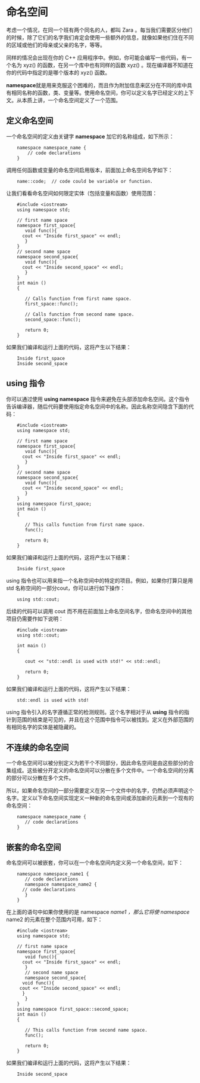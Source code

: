 # 命名空间

考虑一个情况，在同一个班有两个同名的人，都叫 Zara 。每当我们需要区分他们的时候，除了它们的名字我们肯定会使用一些额外的信息，就像如果他们住在不同的区域或他们的母亲或父亲的名字，等等。

同样的情况会出现在你的 C++ 应用程序中。例如，你可能会编写一些代码，有一个名为 xyz() 的函数，在另一个库中也有同样的函数 xyz() 。现在编译器不知道在你的代码中指定的是哪个版本的 xyz() 函数。

**namespace**就是用来克服这个困难的，而且作为附加信息来区分在不同的库中具有相同名称的函数，类、变量等。使用命名空间，你可以定义名字已经定义的上下文。从本质上讲，一个命名空间定义了一个范围。

## 定义命名空间

一个命名空间的定义由关键字 **namespace** 加它的名称组成，如下所示：

```
    namespace namespace_name {
        // code declarations
    }
```

调用任何函数或变量的命名空间启用版本，前面加上命名空间名字如下：

```
    name::code;  // code could be variable or function.
```

让我们看看命名空间如何限定实体（包括变量和函数）使用范围：

```
    #include <iostream>
    using namespace std;

    // first name space
    namespace first_space{
       void func(){
      cout << "Inside first_space" << endl;
       }
    }
    // second name space
    namespace second_space{
       void func(){
      cout << "Inside second_space" << endl;
       }
    }
    int main ()
    {

       // Calls function from first name space.
       first_space::func();

       // Calls function from second name space.
       second_space::func(); 

       return 0;
    }
```

如果我们编译和运行上面的代码，这将产生以下结果：

```
    Inside first_space
    Inside second_space
```

## using 指令

你可以通过使用 **using namespace** 指令来避免在头部添加命名空间。这个指令告诉编译器，随后代码要使用指定命名空间中的名称。因此名称空间隐含下面的代码：

```
    #include <iostream>
    using namespace std;

    // first name space
    namespace first_space{
       void func(){
      cout << "Inside first_space" << endl;
       }
    }
    // second name space
    namespace second_space{
       void func(){
      cout << "Inside second_space" << endl;
       }
    }
    using namespace first_space;
    int main ()
    {

       // This calls function from first name space.
       func();

       return 0;
    }
```

如果我们编译和运行上面的代码，这将产生以下结果：

```
    Inside first_space
```

using 指令也可以用来指一个名称空间中的特定的项目。例如，如果你打算只是用 std 名称空间的一部分cout，你可以进行如下操作：

```
    using std::cout;
```

后续的代码可以调用 cout 而不用在前面加上命名空间名字，但命名空间中的其他项目仍需要作如下说明：

```
    #include <iostream>
    using std::cout;

    int main ()
    {

       cout << "std::endl is used with std!" << std::endl;

       return 0;
    }
```

如果我们编译和运行上面的代码，这将产生以下结果：

```
    std::endl is used with std!
```

using 指令引入的名字遵循正常的检测规则。这个名字相对于从 **using** 指令的指针到范围的结束是可见的，并且在这个范围中指令可以被找到。定义在外部范围的有相同名字的实体是被隐藏的。

## 不连续的命名空间

一个命名空间可以被分别定义为若干个不同部分，因此命名空间是由这些部分的合集组成。这些被分开定义的命名空间可以分散在多个文件中。一个命名空间的分离的部分可以分散在多个文件。

所以，如果命名空间的一部分需要定义在另一个文件中的名字，仍然必须声明这个名字。定义以下命名空间实现定义一种新的命名空间或添加新的元素到一个现有的命名空间：

```
    namespace namespace_name {
       // code declarations
    }
```

## 嵌套的命名空间

命名空间可以被嵌套，你可以在一个命名空间内定义另一个命名空间，如下：

```
    namespace namespace_name1 {
       // code declarations
       namespace namespace_name2 {
      // code declarations
       }
    }
```

在上面的语句中如果你使用的是 namespace *name1 ，那么它将使 namespace* name2 的元素在整个范围内可用，如下：

```
    #include <iostream>
    using namespace std;

    // first name space
    namespace first_space{
       void func(){
      cout << "Inside first_space" << endl;
       }
       // second name space
       namespace second_space{
      void func(){
     cout << "Inside second_space" << endl;
      }
       }
    }
    using namespace first_space::second_space;
    int main ()
    {

       // This calls function from second name space.
       func();

       return 0;
    }
```

如果我们编译和运行上面的代码，这将产生以下结果：

```
    Inside second_space
```